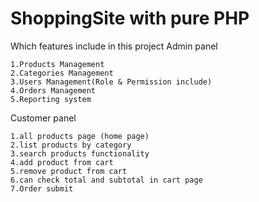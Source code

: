 # ShoppingSite with pure PHP
Which features include in this project
Admin panel

    1.Products Management
    2.Categories Management
    3.Users Management(Role & Permission include)
    4.Orders Management
    5.Reporting system

Customer panel

    1.all products page (home page)
    2.list products by category
    3.search products functionality
    4.add product from cart
    5.remove product from cart
    6.can check total and subtotal in cart page
    7.Order submit
